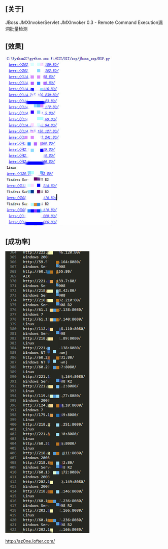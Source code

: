 ﻿## [关于]
JBoss JMXInvokerServlet JMXInvoker 0.3 - Remote Command Execution​ 漏洞批量检测
## [效果]
![INDEX](/cx.jpg)
## [成功率]
![OK](/ok.jpg)


http://az0ne.lofter.com/